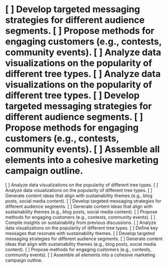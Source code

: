 [ ] Develop targeted messaging strategies for different audience segments.
[ ] Propose methods for engaging customers (e.g., contests, community events).
[ ] Analyze data visualizations on the popularity of different tree types.
[ ] Analyze data visualizations on the popularity of different tree types.
[ ] Develop targeted messaging strategies for different audience segments.
[ ] Propose methods for engaging customers (e.g., contests, community events).
[ ] Assemble all elements into a cohesive marketing campaign outline.
=======
[ ] Analyze data visualizations on the popularity of different tree types.
[ ] Analyze data visualizations on the popularity of different tree types.
[ ] Generate content ideas that align with sustainability themes (e.g., blog posts, social media content).
[ ] Develop targeted messaging strategies for different audience segments.
[ ] Generate content ideas that align with sustainability themes (e.g., blog posts, social media content).
[ ] Propose methods for engaging customers (e.g., contests, community events).
[ ] Compile insights on sustainability from previous discussions.
[ ] Analyze data visualizations on the popularity of different tree types.
[ ] Define key messages that resonate with sustainability themes.
[ ] Develop targeted messaging strategies for different audience segments.
[ ] Generate content ideas that align with sustainability themes (e.g., blog posts, social media content).
[ ] Propose methods for engaging customers (e.g., contests, community events).
[ ] Assemble all elements into a cohesive marketing campaign outline.